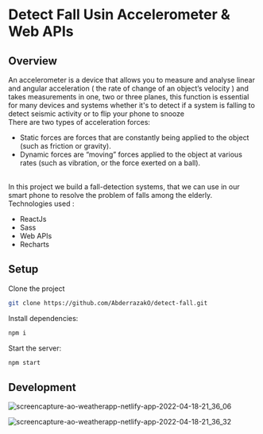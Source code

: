 # Detect Fall Usin Accelerometer & Web APIs

## Overview

An accelerometer is a device that allows you to measure and analyse linear and angular acceleration ( the rate of change of an object’s velocity ) and takes measurements in one, two or three planes, this function is essential for many devices and systems whether it's to detect if a system is falling to detect seismic activity or to flip your phone to snooze \
There are two types of acceleration forces:

- Static forces are forces that are constantly being applied to the object (such as friction or gravity).
- Dynamic forces are “moving” forces applied to the object at various rates (such as vibration, or the force exerted on a ball).

\
In this project we build a fall-detection systems, that we can use in our smart phone to resolve the problem of falls among the elderly.
\
Technologies used :

- ReactJs
- Sass
- Web APIs
- Recharts

## Setup

Clone the project

```bash
git clone https://github.com/AbderrazakO/detect-fall.git
```

Install dependencies:

```bash
npm i
```

Start the server:

```bash
npm start
```

## Development

![screencapture-ao-weatherapp-netlify-app-2022-04-18-21_36_06](https://user-images.githubusercontent.com/72947119/163881792-8e9d9a3f-e97a-4aa0-ab5a-9e81619223ca.png)

![screencapture-ao-weatherapp-netlify-app-2022-04-18-21_36_32](https://user-images.githubusercontent.com/72947119/163881825-9e1ffae4-0e6f-4282-843e-ef43e433dad7.png)


